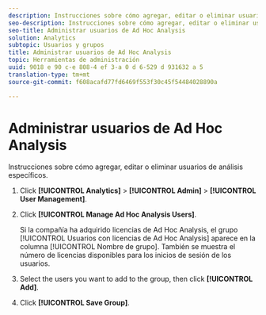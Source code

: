 ```yaml
---
description: Instrucciones sobre cómo agregar, editar o eliminar usuarios de Ad Hoc Analysis.
seo-description: Instrucciones sobre cómo agregar, editar o eliminar usuarios de Ad Hoc Analysis.
seo-title: Administrar usuarios de Ad Hoc Analysis
solution: Analytics
subtopic: Usuarios y grupos
title: Administrar usuarios de Ad Hoc Analysis
topic: Herramientas de administración
uuid: 9018 e 90 c-e 808-4 ef 3-a 0 d 6-529 d 931632 a 5
translation-type: tm+mt
source-git-commit: f608acafd77fd6469f553f30c45f54484028890a

---
```



# Administrar usuarios de Ad Hoc Analysis

Instrucciones sobre cómo agregar, editar o eliminar usuarios de análisis específicos.

1. Click **[!UICONTROL Analytics]** &gt; **[!UICONTROL Admin]** &gt; **[!UICONTROL User Management]**.
1. Click **[!UICONTROL Manage Ad Hoc Analysis Users]**.

   Si la compañía ha adquirido licencias de Ad Hoc Analysis, el grupo [!UICONTROL Usuarios con licencias de Ad Hoc Analysis] aparece en la columna [!UICONTROL Nombre de grupo]. También se muestra el número de licencias disponibles para los inicios de sesión de los usuarios.

1. Select the users you want to add to the group, then click **[!UICONTROL Add]**.
1. Click **[!UICONTROL Save Group]**.
